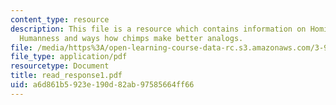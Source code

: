 ```yaml
---
content_type: resource
description: This file is a resource which contains information on Hominid Behavior,
  Humanness and ways how chimps make better analogs.
file: /media/https%3A/open-learning-course-data-rc.s3.amazonaws.com/3-987-human-origins-and-evolution-spring-2006/a6d861b5923e190d82ab97585664ff66_read_response1.pdf
file_type: application/pdf
resourcetype: Document
title: read_response1.pdf
uid: a6d861b5-923e-190d-82ab-97585664ff66
---
```


